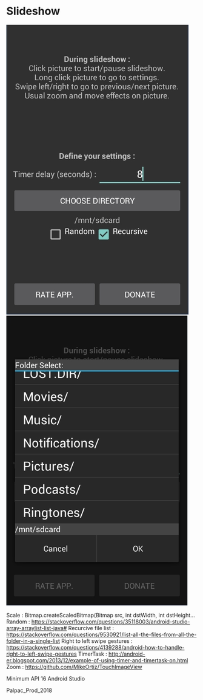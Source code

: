 # Slideshow
![screenshot](https://github.com/Palpac/Slideshow/blob/master/screenshot.jpg)
![screenshot](https://github.com/Palpac/Slideshow/blob/master/screenshot2.jpg)

Scale : Bitmap.createScaledBitmap(Bitmap src, int dstWidth, int dstHeight...
Random : 	https://stackoverflow.com/questions/35118003/android-studio-array-arraylist-list-java#
Recurcive file list : https://stackoverflow.com/questions/9530921/list-all-the-files-from-all-the-folder-in-a-single-list
Right to left swipe gestures : 	https://stackoverflow.com/questions/4139288/android-how-to-handle-right-to-left-swipe-gestures
TimerTask : http://android-er.blogspot.com/2013/12/example-of-using-timer-and-timertask-on.html
Zoom : https://github.com/MikeOrtiz/TouchImageView

Minimum API 16
Android Studio

Palpac_Prod_2018